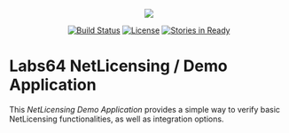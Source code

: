 <p align="center"><img src="http://netlicensing.io/img/labs64-logo.png"></p>

<p align="center">
<a href="https://travis-ci.org/Labs64/NetLicensing-Demo"><img src="https://travis-ci.org/Labs64/NetLicensing-Demo.svg" alt="Build Status"></a>
<a href="https://opensource.org/licenses/MIT"><img src="https://img.shields.io/badge/License-MIT-yellow.svg" alt="License"></a>
<a href="https://waffle.io/Labs64/NetLicensing-Demo"><img src="https://badge.waffle.io/Labs64/NetLicensing-Demo.svg?label=ready&title=Ready" alt="Stories in Ready"></a>
</p>

# Labs64 NetLicensing / Demo Application

This _NetLicensing Demo Application_ provides a simple way to verify basic NetLicensing functionalities, as well as integration options.
